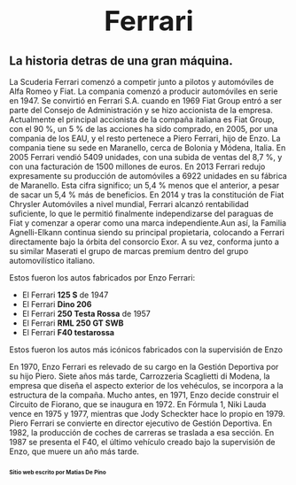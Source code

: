 <h1 style="text-align: center;"><sice><strong><span style="font-size:50px;">Ferrari</span></strong></sice></h1>

<html>
<head>
	<h2>La historia detras de una gran máquina.</h2>
</head>
<body>

<p>La Scuderia Ferrari comenzó a competir junto a pilotos y automóviles de Alfa Romeo y Fiat. La compania comenzó a producir automóviles en serie en 1947. Se convirtió en Ferrari S.A. cuando en 1969 Fiat Group entró a ser parte del Consejo de Administración y se hizo accionista de la empresa. Actualmente el principal accionista de la compaña italiana es Fiat Group, con el 90 %, un 5 % de las acciones ha sido comprado, en 2005, por una compania de los EAU, y el resto pertenece a Piero Ferrari, hijo de Enzo. La compania tiene su sede en Maranello, cerca de Bolonia y Módena, Italia. En 2005 Ferrari vendió 5409 unidades, con una subida de ventas del 8,7 %, y con una facturación de 1500 millones de euros. En 2013 Ferrari redujo expresamente su producción de automóviles a 6922 unidades en su fábrica de Maranello. Esta cifra significo; un 5,4 % menos que el anterior, a pesar de sacar un 5,4 % más de beneficios. En 2014 y tras la constitución de Fiat Chrysler Automóviles a nivel mundial, Ferrari alcanzó rentabilidad suficiente, lo que le permitió finalmente independizarse del paraguas de Fiat y comenzar a operar como una marca independiente.Aun así, la Familia Agnelli-Elkann continua siendo su principal propietaria, colocando a Ferrari directamente bajo la órbita del consorcio Exor. A su vez, conforma junto a su similar Maserati el grupo de marcas premium dentro del grupo automovilístico italiano.</p>

<p>Estos fueron los autos fabricados por Enzo Ferrari:</p>

<ul>
	<li>El Ferrari <strong>125 S</strong> de 1947</li>
	<li>El Ferrari <strong>Dino 206</strong></li>
	<li>El Ferrari <strong>250 Testa Rossa</strong> de 1957</li>
	<li>El Ferrari <strong>RML 250 GT SWB</strong></li>
	<li>El Ferrari <strong>F40 testarossa</strong></li>
</ul>

<p>Estos fueron los autos más icónicos fabricados con la supervisión de Enzo</p>

<p>En 1970, Enzo Ferrari es relevado de su cargo en la Gestión Deportiva por su hijo Piero. Siete años más tarde, Carrozzeria Scaglietti di Modena, la empresa que diseña el aspecto exterior de los vehéculos, se incorpora a la estructura de la compaña. Mucho antes, en 1971, Enzo decide construir el Circuito de Fiorano, que se inaugura en 1972. En Fórmula 1, Niki Lauda vence en 1975 y 1977, mientras que Jody Scheckter hace lo propio en 1979. Piero Ferrari se convierte en director ejecutivo de Gestión Deportiva. En 1982, la producción de coches de carreras se traslada a esa sección. En 1987 se presenta el F40, el último vehículo creado bajo la supervisión de Enzo, que muere un año más tarde.</p>
	
<h3><span style="font-size:10px;">Sitio web escrito por Matias De Pino</span></h3>
	
</body>
	
</html>


